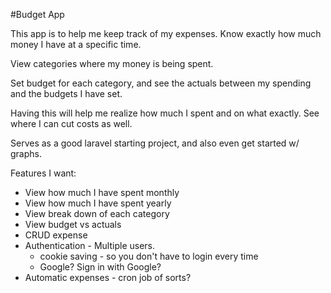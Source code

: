 #Budget App

This app is to help me keep track of my expenses. Know exactly how much money I have at a specific time.

View categories where my money is being spent. 

Set budget for each category, and see the actuals between my spending and the budgets I have set. 

Having this will help me realize how much I spent and on what exactly. See where I can cut costs as well. 

Serves as a good laravel starting project, and also even get started w/ graphs.


Features I want:
* View how much I have spent monthly
* View how much I have spent yearly
* View break down of each category
* View budget vs actuals
* CRUD expense
* Authentication - Multiple users.
   * cookie saving - so you don't have to login every time
   * Google? Sign in with Google?
* Automatic expenses - cron job of sorts?
 

